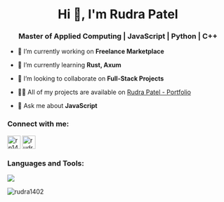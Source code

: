 <h1 align="center">Hi 👋, I'm Rudra Patel</h1>
<h3 align="center">Master of Applied Computing | JavaScript | Python | C++</h3>

- 🔭 I’m currently working on **Freelance Marketplace**

- 🌱 I’m currently learning **Rust, Axum**

- 👯 I’m looking to collaborate on **Full-Stack Projects**

- 👨‍💻 All of my projects are available on [Rudra Patel - Portfolio](https://rudrapatel.vercel.app/)

- 💬 Ask me about **JavaScript**

<h3 align="left">Connect with me:</h3>
<p align="left">
<a href="https://twitter.com/rp14ok" target="blank"><img align="center" src="https://cdn-icons-png.flaticon.com/128/4494/4494477.png" alt="rp14ok" height="30" width="30" /></a>
<a href="https://instagram.com/rudra.patel.14" target="blank"><img align="center" src="https://cdn-icons-png.flaticon.com/128/2111/2111463.png" alt="rudra.patel.14" height="30" width="30" /></a>
</p>

<h3 align="left">Languages and Tools:</h3>
<p align="left"> 
<img src="https://skillicons.dev/icons?i=js,python,c,cpp,aws,bash,django,docker,css,express,firebase,flask,git,mongodb,mysql,nextjs,netlify,nodejs,npm,postman,react,tailwind,ts,vercel,vscode&theme=light" />
</p>

<p><img align="center" src="https://github-readme-stats.vercel.app/api/top-langs?username=rudra1402&show_icons=true&locale=en&layout=compact" alt="rudra1402" /></p>

